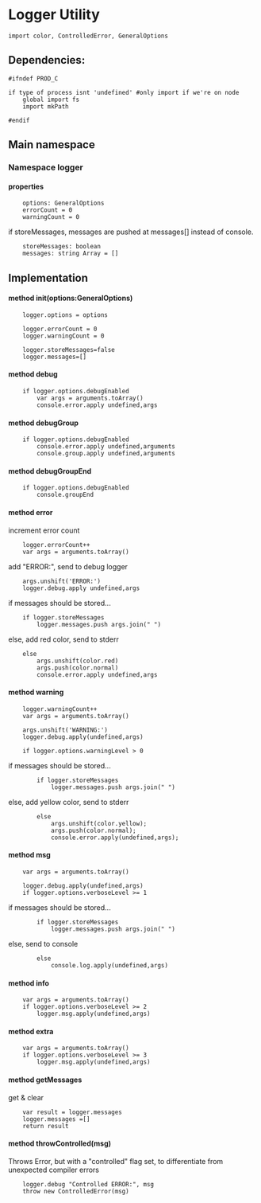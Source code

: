 Logger Utility
==============

    import color, ControlledError, GeneralOptions

Dependencies:
-------------

    #ifndef PROD_C

    if type of process isnt 'undefined' #only import if we're on node
        global import fs
        import mkPath 

    #endif


## Main namespace

### Namespace logger

#### properties 

        options: GeneralOptions
        errorCount = 0
        warningCount = 0

if storeMessages, messages are pushed at messages[] instead of console.

        storeMessages: boolean
        messages: string Array = []

Implementation
---------------

#### method init(options:GeneralOptions)

        logger.options = options

        logger.errorCount = 0
        logger.warningCount = 0

        logger.storeMessages=false
        logger.messages=[]
    

#### method debug

        if logger.options.debugEnabled
            var args = arguments.toArray()
            console.error.apply undefined,args

#### method debugGroup

        if logger.options.debugEnabled
            console.error.apply undefined,arguments
            console.group.apply undefined,arguments

#### method debugGroupEnd

        if logger.options.debugEnabled
            console.groupEnd

#### method error
    
increment error count 

        logger.errorCount++
        var args = arguments.toArray()

add "ERROR:", send to debug logger

        args.unshift('ERROR:')
        logger.debug.apply undefined,args

if messages should be stored...

        if logger.storeMessages
            logger.messages.push args.join(" ")

else, add red color, send to stderr

        else
            args.unshift(color.red)
            args.push(color.normal)
            console.error.apply undefined,args


#### method warning

        logger.warningCount++
        var args = arguments.toArray()

        args.unshift('WARNING:')
        logger.debug.apply(undefined,args)
        
        if logger.options.warningLevel > 0

if messages should be stored...

            if logger.storeMessages
                logger.messages.push args.join(" ")

else, add yellow color, send to stderr

            else
                args.unshift(color.yellow);
                args.push(color.normal);
                console.error.apply(undefined,args);
        
#### method msg

        var args = arguments.toArray()

        logger.debug.apply(undefined,args)
        if logger.options.verboseLevel >= 1

if messages should be stored...

            if logger.storeMessages
                logger.messages.push args.join(" ")

else, send to console

            else 
                console.log.apply(undefined,args)


#### method info

        var args = arguments.toArray()
        if logger.options.verboseLevel >= 2
            logger.msg.apply(undefined,args)

#### method extra

        var args = arguments.toArray()
        if logger.options.verboseLevel >= 3
            logger.msg.apply(undefined,args)


#### method getMessages
get & clear

        var result = logger.messages
        logger.messages =[]
        return result


#### method throwControlled(msg)
Throws Error, but with a "controlled" flag set, 
to differentiate from unexpected compiler errors

        logger.debug "Controlled ERROR:", msg
        throw new ControlledError(msg)


